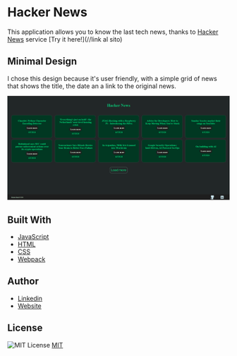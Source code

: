 # Hacker News

This application allows you to know the last tech news, thanks to [Hacker News](https://github.com/HackerNews/API) service [Try it here!](//link al sito)

## Minimal Design

I chose this design because it's user friendly, with a simple grid of news that shows the title, the date an a link to the original news.

![](src/img/og-img.png)

## Built With

- [JavaScript]()
- [HTML]()
- [CSS]()
- [Webpack]()

## Author

- [Linkedin](https://www.linkedin.com/in/michelemaioli)
- [Website](https://mic-9.github.io/)

## License

![MIT License](https://img.shields.io/badge/License-MIT-green.svg)
[MIT](https://choosealicense.com/licenses/mit/)
